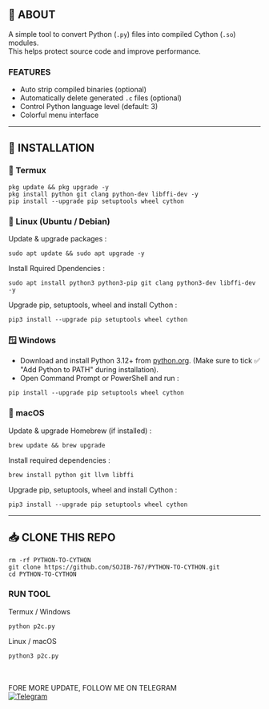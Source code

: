 ## **📌 ABOUT**
A simple tool to convert Python (`.py`) files into compiled Cython (`.so`) modules.  
This helps protect source code and improve performance.  

### FEATURES
- Auto strip compiled binaries (optional)  
- Automatically delete generated `.c` files (optional)  
- Control Python language level (default: 3)  
- Colorful menu interface  

---

## **🚀 INSTALLATION**

### 📱 Termux
```
pkg update && pkg upgrade -y
pkg install python git clang python-dev libffi-dev -y
pip install --upgrade pip setuptools wheel cython
```

### 🐧 Linux (Ubuntu / Debian)
Update & upgrade packages :
```
sudo apt update && sudo apt upgrade -y
```

Install Rquired Dpendencies :
```
sudo apt install python3 python3-pip git clang python3-dev libffi-dev -y
```
Upgrade pip, setuptools, wheel and install Cython :
```
pip3 install --upgrade pip setuptools wheel cython
```

### 🪟 Windows
- Download and install Python 3.12+ from [python.org](https://www.python.org/downloads/).
(Make sure to tick ✅ "Add Python to PATH" during installation).
- Open Command Prompt or PowerShell and run :
```
pip install --upgrade pip setuptools wheel cython
```

### 🍏 macOS
Update & upgrade Homebrew (if installed) :
```
brew update && brew upgrade
```
Install required dependencies :
```
brew install python git llvm libffi
```
Upgrade pip, setuptools, wheel and install Cython :
```
pip3 install --upgrade pip setuptools wheel cython
```

---

## 📥 CLONE THIS REPO
```
rm -rf PYTHON-TO-CYTHON
git clone https://github.com/SOJIB-767/PYTHON-TO-CYTHON.git
cd PYTHON-TO-CYTHON
```
### RUN TOOL
Termux / Windows
```
python p2c.py
```
Linux / macOS
```
python3 p2c.py
```
\
\
FORE MORE UPDATE, FOLLOW ME ON TELEGRAM\
[![Telegram](https://img.shields.io/badge/Telegram-Contact-blue?logo=telegram)](https://t.me/RealProjukti)
